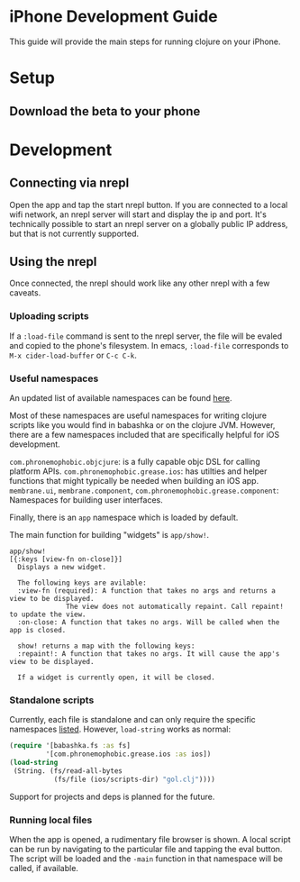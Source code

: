 # iPhone Development Guide

This guide will provide the main steps for running clojure on your iPhone.

# Setup

## Download the beta to your phone

# Development

## Connecting via nrepl

Open the app and tap the start nrepl button. If you are connected to a
local wifi network, an nrepl server will start and display the
ip and port. It's technically possible to start an nrepl server
on a globally public IP address, but that is not currently supported.

## Using the nrepl

Once connected, the nrepl should work like any other nrepl with a few caveats.

### Uploading scripts

If a `:load-file` command is sent to the nrepl server, the file will be evaled
and copied to the phone's filesystem. In emacs, `:load-file` corresponds to
`M-x cider-load-buffer` or `C-c C-k`.

### Useful namespaces

An updated list of available namespaces can be found [here](https://github.com/phronmophobic/grease/blob/cf3207f92ae00ff351a4a65e391e62165a713602/src/com/phronemophobic/grease/ios.clj#L455).

Most of these namespaces are useful namespaces for writing clojure scripts like you would find in babashka or on the clojure JVM. However, there are a few namespaces included that are specifically helpful for iOS development.

`com.phronemophobic.objcjure`: is a fully capable objc DSL for calling platform APIs.
`com.phronemophobic.grease.ios`: has utilties and helper functions that might typically be needed when building an iOS app.
`membrane.ui`, `membrane.component`, `com.phronemophobic.grease.component`: Namespaces for building user interfaces.

Finally, there is an `app` namespace which is loaded by default.

The main function for building "widgets" is `app/show!`.

```
app/show!
[{:keys [view-fn on-close]}]
  Displays a new widget.

  The following keys are avilable:
  :view-fn (required): A function that takes no args and returns a view to be displayed.
              The view does not automatically repaint. Call repaint! to update the view.
  :on-close: A function that takes no args. Will be called when the app is closed.

  show! returns a map with the following keys:
  :repaint!: A function that takes no args. It will cause the app's view to be displayed.

  If a widget is currently open, it will be closed.
```

### Standalone scripts

Currently, each file is standalone and can only require the specific namespaces [listed](https://github.com/phronmophobic/grease/blob/cf3207f92ae00ff351a4a65e391e62165a713602/src/com/phronemophobic/grease/ios.clj#L455). However, `load-string` works as normal:

```clojure
(require '[babashka.fs :as fs]
         '[com.phronemophobic.grease.ios :as ios])
(load-string
 (String. (fs/read-all-bytes
           (fs/file (ios/scripts-dir) "gol.clj"))))
```

Support for projects and deps is planned for the future.

### Running local files

When the app is opened, a rudimentary file browser is shown. A local script can be run by navigating to the particular file and tapping the eval button. The script will be loaded and the `-main` function in that namespace will be called, if available.
